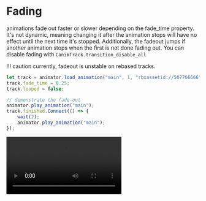 # Fading

animations fade out faster or slower depending on the fade_time property. It's not dynamic, meaning changing it after the animation stops will have no effect until the next time it's stopped.
Additionally, the fadeout jumps if another animation stops when the first is not done fading out.
You can disable fading with `CanimTrack.transition_disable_all`

!!! caution
	currently, fadeout is unstable on rebased tracks. 

```ts
let track = animator.load_animation("main", 1, "rbxassetid://507766666");
track.fade_time = 0.25;
track.looped = false;

// demonstrate the fade-out
animator.play_animation("main");
track.finished.Connect(() => {
	wait(2);
	animator.play_animation("main");
});
```

![type:video](video/new-properties-fade-time.mp4)


